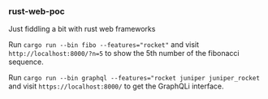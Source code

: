### rust-web-poc
Just fiddling a bit with rust web frameworks

Run `cargo run --bin fibo --features="rocket"` and visit `http://localhost:8000/?n=5` 
to show the 5th number of the fibonacci sequence.

Run `cargo run --bin graphql --features="rocket juniper juniper_rocket` and
visit `https://localhost:8000/` to get the GraphQLi interface.
